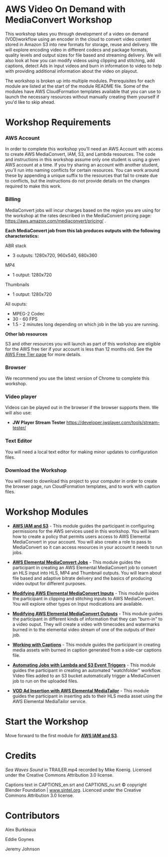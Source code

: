 # AWS Video On Demand with MediaConvert Workshop

This workshop takes you through development of a video on demand (VOD)workflow using an encoder in the cloud to convert video content stored in Amazon S3 into new formats for storage, reuse and delivery. We will explore encoding video in different codecs and package formats, quality levels and output sizes for file based and streaming delivery.  We will also look at how you can modify videos using clipping and stitching, add captions, detect Ads in input videos and burn in information to video to help with providing additional information about the video on playout.  

The workshop is broken up into multiple modules. Prerequisites for each module are listed at the start of the module README file.  Some  of the modules have AWS CloudFormation templates available that you can use to launch the necessary resources without manually creating them yourself if you'd like to skip ahead.

# Workshop Requirements

### AWS Account

In order to complete this workshop you'll need an AWS Account with access to create AWS MediaConvert, IAM, S3, and Lambda resources. The code and instructions in this workshop assume only one student is using a given AWS account at a time. If you try sharing an account with another student, you'll run into naming conflicts for certain resources. You can work around these by appending a unique suffix to the resources that fail to create due to conflicts, but the instructions do not provide details on the changes required to make this work.

### Billing

MediaConvert jobs will incur charges based on the region you are using for the workshop at the rates described in the MediaConvert pricing page: https://aws.amazon.com/mediaconvert/pricing/ .

**Each MediaConvert job from this lab produces outputs with the following characteristics:**

ABR stack 
* 3 outputs: 1280x720, 960x540, 680x360

MP4
* 1 output: 1280x720

Thumbnails
* 1 output: 1280x720

All ouputs:
* MPEG-2 Codec
* 30 - 60 FPS
* 1.5 - 2 minutes long depending on which job in the lab you are running.

**Other lab resources**

S3 and other resources you will launch as part of this workshop are eligible for the AWS free tier if your account is less than 12 months old. See the [AWS Free Tier page](https://aws.amazon.com/free/) for more details.

### Browser

We recommend you use the latest version of Chrome to complete this workshop.

### Video player

Videos can be played out in the browser if the browser supports them.  We will also use:
* **JW Player Stream Tester** https://developer.jwplayer.com/tools/stream-tester/ 

### Text Editor

You will need a local text editor for making minor updates to configuration files.

### Download the Workshop

You will need to download this project to your computer in order to create the browser page, run CloudFormation templates, and to work with caption files.

# Workshop Modules

- [**AWS IAM and S3**](1-IAMandS3/README.md) - This module guides the participant in configuring permissions for the AWS services used in this workshop. You will learn how to create a policy that permits users access to AWS Elemental MediaConvert in your account.  You will also create a role to pass to MediaConvert so it can access resources in your account it needs to run jobs.

- [**AWS Elemental MediaConvert Jobs**](2-MediaConvertJobs/README.md) - This module guides the participant in creating an AWS Elemental MediaConvert job to convert an HLS input into HLS, MP4 and Thumbnail outputs. You will learn about file based and adaptive bitrate delivery and the basics of producing video output for different purposes.

- [**Modifying AWS Elemental MediaConvert Inputs**](3-Inputs/README.md) - This module guides the participant in clipping and stitching inputs to AWS MediaConvert. You will explore other types on Input modications are available.

- [**Modifying AWS Elemental MediaConvert Outputs**](4-Outputs/README.md) - This module guides the participant in different kinds of information that they can "burn-in" to a video ouput. They will create a video with timecodes and watermarks burned in to the elemental video stream of one of the outputs of their job.

- [**Working with Captions**](5-Captions/README.md) - This module guides the participant in creating media assets with burned in caption generated from a side-car captions file.  


- [**Automating Jobs with Lambda and S3 Event Triggers**](7-MediaConvertJobLambda/README.md) - This module guides the participant in creating an automated "watchfolder" workflow.  Video files added to an S3 bucket automatically trigger a MediaConvert job to run on the uploaded files.

- [**VOD Ad Insertion with AWS Elemental MediaTailor**](11-VODMediaTailor) - This module guides the participant in inserting ads to their HLS media asset using the AWS Elemental MediaTailor service.

# Start the Workshop

Move forward to the first module for [**AWS IAM and S3**](1-IAMandS3/README.md).

# Credits

_Sea Waves Sound_ in TRAILER.mp4 recorded by Mike Koenig.  Licensed under the Creative Commons Attribution 3.0 license.  

Captions text in CAPTIONS_en.srt and CAPTIONS_ru.srt © copyright Blender Foundation | www.sintel.org.  Licenced under the Creative Commons Attribution 3.0 license.

# Contributors

Alex Burkleaux

Eddie Goynes

Jeremy Johnson
